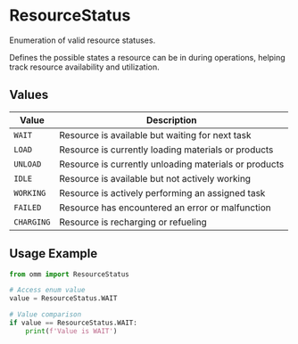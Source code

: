 # ResourceStatus

Enumeration of valid resource statuses.

Defines the possible states a resource can be in during operations, helping track
resource availability and utilization.


## Values

| Value | Description |
|-------|-------------|
| `WAIT` | Resource is available but waiting for next task |
| `LOAD` | Resource is currently loading materials or products |
| `UNLOAD` | Resource is currently unloading materials or products |
| `IDLE` | Resource is available but not actively working |
| `WORKING` | Resource is actively performing an assigned task |
| `FAILED` | Resource has encountered an error or malfunction |
| `CHARGING` | Resource is recharging or refueling |

## Usage Example

```python
from omm import ResourceStatus

# Access enum value
value = ResourceStatus.WAIT

# Value comparison
if value == ResourceStatus.WAIT:
    print(f'Value is WAIT')
```
